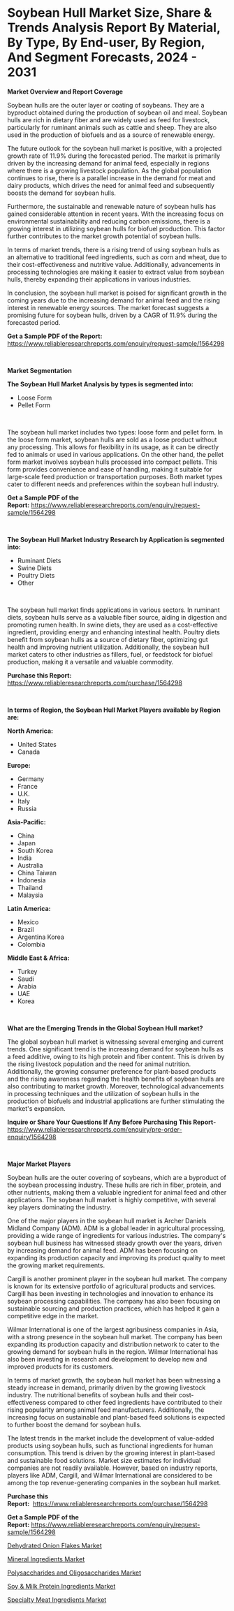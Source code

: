 <p><h1>Soybean Hull Market Size, Share & Trends Analysis Report By Material, By Type, By End-user, By Region, And Segment Forecasts, 2024 - 2031</h1></p><p><strong>Market Overview and Report Coverage</strong></p>
<p><p>Soybean hulls are the outer layer or coating of soybeans. They are a byproduct obtained during the production of soybean oil and meal. Soybean hulls are rich in dietary fiber and are widely used as feed for livestock, particularly for ruminant animals such as cattle and sheep. They are also used in the production of biofuels and as a source of renewable energy.</p><p>The future outlook for the soybean hull market is positive, with a projected growth rate of 11.9% during the forecasted period. The market is primarily driven by the increasing demand for animal feed, especially in regions where there is a growing livestock population. As the global population continues to rise, there is a parallel increase in the demand for meat and dairy products, which drives the need for animal feed and subsequently boosts the demand for soybean hulls.</p><p>Furthermore, the sustainable and renewable nature of soybean hulls has gained considerable attention in recent years. With the increasing focus on environmental sustainability and reducing carbon emissions, there is a growing interest in utilizing soybean hulls for biofuel production. This factor further contributes to the market growth potential of soybean hulls.</p><p>In terms of market trends, there is a rising trend of using soybean hulls as an alternative to traditional feed ingredients, such as corn and wheat, due to their cost-effectiveness and nutritive value. Additionally, advancements in processing technologies are making it easier to extract value from soybean hulls, thereby expanding their applications in various industries.</p><p>In conclusion, the soybean hull market is poised for significant growth in the coming years due to the increasing demand for animal feed and the rising interest in renewable energy sources. The market forecast suggests a promising future for soybean hulls, driven by a CAGR of 11.9% during the forecasted period.</p></p>
<p><strong>Get a Sample PDF of the Report:</strong> <a href="https://www.reliableresearchreports.com/enquiry/request-sample/1564298">https://www.reliableresearchreports.com/enquiry/request-sample/1564298</a></p>
<p>&nbsp;</p>
<p><strong>Market Segmentation</strong></p>
<p><strong>The Soybean Hull Market Analysis by types is segmented into:</strong></p>
<p><ul><li>Loose Form</li><li>Pellet Form</li></ul></p>
<p>&nbsp;</p>
<p><p>The soybean hull market includes two types: loose form and pellet form. In the loose form market, soybean hulls are sold as a loose product without any processing. This allows for flexibility in its usage, as it can be directly fed to animals or used in various applications. On the other hand, the pellet form market involves soybean hulls processed into compact pellets. This form provides convenience and ease of handling, making it suitable for large-scale feed production or transportation purposes. Both market types cater to different needs and preferences within the soybean hull industry.</p></p>
<p><strong>Get a Sample PDF of the Report:</strong>&nbsp;<a href="https://www.reliableresearchreports.com/enquiry/request-sample/1564298">https://www.reliableresearchreports.com/enquiry/request-sample/1564298</a></p>
<p>&nbsp;</p>
<p><strong>The Soybean Hull Market Industry Research by Application is segmented into:</strong></p>
<p><ul><li>Ruminant Diets</li><li>Swine Diets</li><li>Poultry Diets</li><li>Other</li></ul></p>
<p>&nbsp;</p>
<p><p>The soybean hull market finds applications in various sectors. In ruminant diets, soybean hulls serve as a valuable fiber source, aiding in digestion and promoting rumen health. In swine diets, they are used as a cost-effective ingredient, providing energy and enhancing intestinal health. Poultry diets benefit from soybean hulls as a source of dietary fiber, optimizing gut health and improving nutrient utilization. Additionally, the soybean hull market caters to other industries as fillers, fuel, or feedstock for biofuel production, making it a versatile and valuable commodity.</p></p>
<p><strong>Purchase this Report:</strong>&nbsp; <a href="https://www.reliableresearchreports.com/purchase/1564298">https://www.reliableresearchreports.com/purchase/1564298</a></p>
<p>&nbsp;</p>
<p><strong>In terms of Region, the Soybean Hull Market Players available by Region are:</strong></p>
<p>
    <p> <strong> North America: </strong>
        <ul>
            <li>United States</li>
            <li>Canada</li>
        </ul>
        </p> 
    <p> <strong> Europe: </strong>
        <ul>
            <li>Germany</li>
            <li>France</li>
            <li>U.K.</li>
            <li>Italy</li>
            <li>Russia</li>
        </ul>
        </p> 
    <p> <strong> Asia-Pacific: </strong>
        <ul>
            <li>China</li>
            <li>Japan</li>
            <li>South Korea</li>
            <li>India</li>
            <li>Australia</li>
            <li>China Taiwan</li>
            <li>Indonesia</li>
            <li>Thailand</li>
            <li>Malaysia</li>
        </ul>
        </p> 
    <p> <strong> Latin America: </strong>
        <ul>
            <li>Mexico</li>
            <li>Brazil</li>
            <li>Argentina Korea</li>
            <li>Colombia</li>
        </ul>
        </p> 
    <p> <strong> Middle East & Africa: </strong>
        <ul>
            <li>Turkey</li>
            <li>Saudi</li>
            <li>Arabia</li>
            <li>UAE</li>
            <li>Korea</li>
        </ul>
    </p>
    </p>
<p>&nbsp;</p>
<p><strong>What are the Emerging Trends in the Global Soybean Hull market?</strong></p>
<p><p>The global soybean hull market is witnessing several emerging and current trends. One significant trend is the increasing demand for soybean hulls as a feed additive, owing to its high protein and fiber content. This is driven by the rising livestock population and the need for animal nutrition. Additionally, the growing consumer preference for plant-based products and the rising awareness regarding the health benefits of soybean hulls are also contributing to market growth. Moreover, technological advancements in processing techniques and the utilization of soybean hulls in the production of biofuels and industrial applications are further stimulating the market's expansion.</p></p>
<p><strong>Inquire or Share Your Questions If Any Before Purchasing This Report</strong>- <a href="https://www.reliableresearchreports.com/enquiry/pre-order-enquiry/1564298">https://www.reliableresearchreports.com/enquiry/pre-order-enquiry/1564298</a></p>
<p>&nbsp;</p>
<p><strong>Major Market Players</strong></p>
<p><p>Soybean hulls are the outer covering of soybeans, which are a byproduct of the soybean processing industry. These hulls are rich in fiber, protein, and other nutrients, making them a valuable ingredient for animal feed and other applications. The soybean hull market is highly competitive, with several key players dominating the industry.</p><p>One of the major players in the soybean hull market is Archer Daniels Midland Company (ADM). ADM is a global leader in agricultural processing, providing a wide range of ingredients for various industries. The company's soybean hull business has witnessed steady growth over the years, driven by increasing demand for animal feed. ADM has been focusing on expanding its production capacity and improving its product quality to meet the growing market requirements.</p><p>Cargill is another prominent player in the soybean hull market. The company is known for its extensive portfolio of agricultural products and services. Cargill has been investing in technologies and innovation to enhance its soybean processing capabilities. The company has also been focusing on sustainable sourcing and production practices, which has helped it gain a competitive edge in the market.</p><p>Wilmar International is one of the largest agribusiness companies in Asia, with a strong presence in the soybean hull market. The company has been expanding its production capacity and distribution network to cater to the growing demand for soybean hulls in the region. Wilmar International has also been investing in research and development to develop new and improved products for its customers.</p><p>In terms of market growth, the soybean hull market has been witnessing a steady increase in demand, primarily driven by the growing livestock industry. The nutritional benefits of soybean hulls and their cost-effectiveness compared to other feed ingredients have contributed to their rising popularity among animal feed manufacturers. Additionally, the increasing focus on sustainable and plant-based feed solutions is expected to further boost the demand for soybean hulls.</p><p>The latest trends in the market include the development of value-added products using soybean hulls, such as functional ingredients for human consumption. This trend is driven by the growing interest in plant-based and sustainable food solutions. Market size estimates for individual companies are not readily available. However, based on industry reports, players like ADM, Cargill, and Wilmar International are considered to be among the top revenue-generating companies in the soybean hull market.</p></p>
<p><strong>Purchase this Report:</strong>&nbsp;&nbsp;<a href="https://www.reliableresearchreports.com/purchase/1564298">https://www.reliableresearchreports.com/purchase/1564298</a></p>
<p></p>
<p><strong>Get a Sample PDF of the Report:</strong>&nbsp;<a href="https://www.reliableresearchreports.com/enquiry/request-sample/1564298">https://www.reliableresearchreports.com/enquiry/request-sample/1564298</a></p>
<p><p><a href="https://github.com/jhcraigie/Market-Research-Report-List-1/blob/main/dehydrated-onion-flakes-market.md">Dehydrated Onion Flakes Market</a></p><p><a href="https://github.com/jsmusil/Market-Research-Report-List-1/blob/main/mineral-ingredients-market.md">Mineral Ingredients Market</a></p><p><a href="https://github.com/bobicer/Market-Research-Report-List-1/blob/main/polysaccharides-and-oligosaccharides-market.md">Polysaccharides and Oligosaccharides Market</a></p><p><a href="https://github.com/beatblasta/Market-Research-Report-List-1/blob/main/soy-milk-protein-ingredients-market.md">Soy & Milk Protein Ingredients Market</a></p><p><a href="https://github.com/johnbach50/Market-Research-Report-List-1/blob/main/specialty-meat-ingredients-market.md">Specialty Meat Ingredients Market</a></p></p>